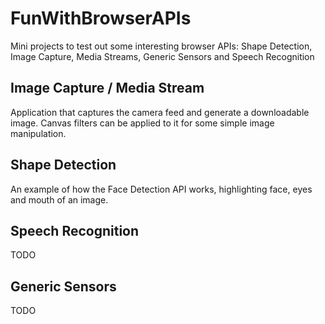 # FunWithBrowserAPIs

Mini projects to test out some interesting browser APIs: Shape Detection, Image Capture, Media Streams, Generic Sensors and Speech Recognition

## Image Capture / Media Stream

Application that captures the camera feed and generate a downloadable image. Canvas filters can be applied to it for some simple image manipulation.

## Shape Detection

An example of how the Face Detection API works, highlighting face, eyes and mouth of an image.

## Speech Recognition

TODO

## Generic Sensors

TODO

